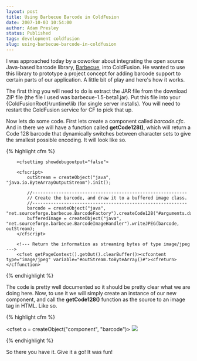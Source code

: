 ```yaml
---
layout: post
title: Using Barbecue Barcode in ColdFusion
date: 2007-10-03 10:54:00
author: Adam Presley
status: Published
tags: development coldfusion
slug: using-barbecue-barcode-in-coldfusion
---
```

I was approached today by a coworker about integrating the open source
Java-based barcode library, [Barbecue](http://barbecue.sourceforge.net/),
into ColdFusion. He wanted to use this library to prototype a project
concept for adding barcode support to certain parts of our application.
A little bit of play and here's how it works.

The first thing you will need to do is extract the JAR file from the
download ZIP file (the file I used was barbecue-1.5-beta1.jar). Put this
file into your {ColdFusionRoot}\runtime\lib (for single server
installs). You will need to restart the ColdFusion service for CF to
pick that up.

Now lets do some code. First lets create a component called
*barcode.cfc*. And in there we will have a function called
**getCode128()**, which will return a Code 128 barcode that dynamically
switches between character sets to give the smallest possible encoding.
It will look like so.

{% highlight cfm %}
<cfcomponent>
	<cffunction name="getCode128" returntype="any" access="public" output="true">
		<cfargument name="data" type="string" required="true" />

		<cfsetting showdebugoutput="false">

		<cfscript>
			outStream = createObject("java", "java.io.ByteArrayOutputStream").init();

			//-----------------------------------------------------------
			// Create the barcode, and draw it to a buffered image class.
			//-----------------------------------------------------------
			barcode = createObject("java", "net.sourceforge.barbecue.BarcodeFactory").createCode128("#arguments.data#");
			bufferedImage = createObject("java", "net.sourceforge.barbecue.BarcodeImageHandler").writeJPEG(barcode, outStream);
		</cfscript>

		<!--- Return the information as streaming bytes of type image/jpeg --->
		<cfset getPageContext().getOut().clearBuffer()><cfcontent type="image/jpeg" variable="#outStream.toByteArray()#"><cfreturn>
	</cffunction>
</cfcomponent>
{% endhighlight %}

The code is pretty well documented so it should be pretty clear what we
are doing here. Now, to use it we will simply create an instance of our
new component, and call the **getCode128()** function as the source to an
image tag in HTML. Like so.

{% highlight cfm %}
<cfoutput>

<cfset o = createObject("component", "barcode")>
<img src="#o.getCode128('My First Barcode')#" />

</cfoutput>
{% endhighlight %}

So there you have it. Give it a go! It was fun!
